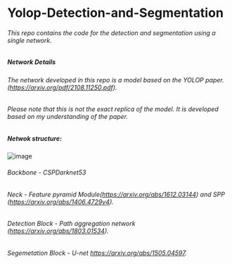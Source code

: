 # Yolop-Detection-and-Segmentation
###### This repo contains the code for the detection and segmentation using a single network.
##### Network Details
###### The network developed in this repo is a model based on the YOLOP paper. (https://arxiv.org/pdf/2108.11250.pdf).  
###### Please note that this is not the exact replica of the model. It is developed based on my understanding of the paper.
##### Netwok structure:
![image](https://user-images.githubusercontent.com/73269696/180720374-bb42f26e-3bfc-4116-9299-d0f09cbcb7bd.png)

###### Backbone - CSPDarknet53 
###### Neck - Feature pyramid Module(https://arxiv.org/abs/1612.03144) and SPP (https://arxiv.org/abs/1406.4729v4). 
###### Detection Block - Path aggregation network (https://arxiv.org/abs/1803.01534). 
###### Segemetation Block - U-net https://arxiv.org/abs/1505.04597. 


